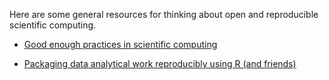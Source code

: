 

Here are some general resources for thinking about open and reproducible scientific computing.

- [Good enough practices in scientific computing](https://journals.plos.org/ploscompbiol/article?id=10.1371/journal.pcbi.1005510)

- [Packaging data analytical work reproducibly using R (and friends)](https://peerj.com/preprints/3192/)
